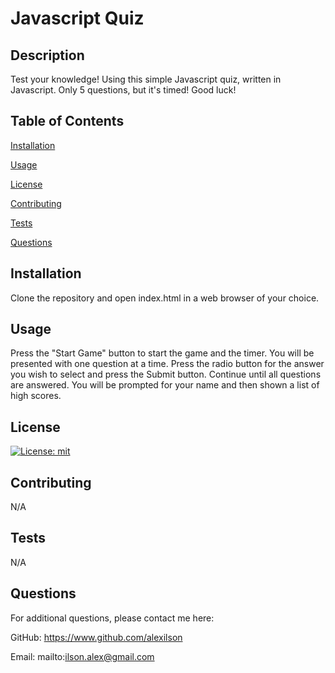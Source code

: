 # Javascript Quiz

## Description
Test your knowledge! Using this simple Javascript quiz, written in Javascript. Only 5 questions, but it's timed! Good luck!

## Table of Contents
[Installation](#installation)

[Usage](#usage)

[License](#license)

[Contributing](#contributing)

[Tests](#tests)

[Questions](#questions)


## Installation
Clone the repository and open index.html in a web browser of your choice.

## Usage
Press the "Start Game" button to start the game and the timer. You will be presented with one question at a time. Press the radio button for the answer you wish to select and press the Submit button. Continue until all questions are answered. You will be prompted for your name and then shown a list of high scores.

## License
[![License: mit](https://img.shields.io/badge/mit.svg)](https://api.github.com/licenses/mit)

## Contributing
N/A

## Tests
N/A

## Questions
For additional questions, please contact me here:

GitHub: https://www.github.com/alexilson

Email: mailto:ilson.alex@gmail.com
